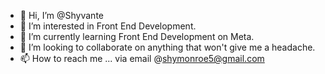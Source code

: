 - 👋 Hi, I’m @Shyvante
- 👀 I’m interested in Front End Development.
- 🌱 I’m currently learning Front End Development on Meta.
- 💞️ I’m looking to collaborate on anything that won't give me a headache.
- 📫 How to reach me ... via email @shymonroe5@gmail.com

<!---
Shyvante/Shyvante is a ✨ special ✨ repository because its `README.md` (this file) appears on your GitHub profile.
You can click the Preview link to take a look at your changes.
--->
